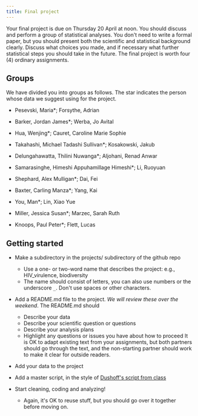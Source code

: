 ```yaml
---
title: Final project
---
```


Your final project is due on Thursday 20 April at noon. You should discuss and perform a group of statistical analyses. You don't need to write a formal paper, but you should present both the scientific and statistical background clearly. Discuss what choices you made, and if necessary what further statistical steps you should take in the future. The final project is worth four (4) ordinary assignments.

## Groups

We have divided you into groups as follows. The star indicates the person whose data we suggest using for the project.

* Pesevski, Maria*; Forsythe, Adrian

* Barker, Jordan James*; Werba, Jo Avital

* Hua, Wenjing*; Cauret, Caroline Marie Sophie

* Takahashi, Michael Tadashi Sullivan*; Kosakowski, Jakub

* Delungahawatta, Thilini Nuwanga*; Aljohani, Renad Anwar

* Samarasinghe, Himeshi Appuhamillage Himeshi*; Li, Ruoyuan

* Shephard, Alex Mulligan*; Dai, Fei

* Baxter, Carling Manza*; Yang, Kai

* You, Man*; Lin, Xiao Yue

* Miller, Jessica Susan*; Marzec, Sarah Ruth

* Knoops, Paul Peter*; Flett, Lucas


## Getting started

* Make a subdirectory in the projects/ subdirectory of the github repo
	* Use a one- or two-word name that describes the project: e.g., HIV_virulence, biodiversity
	* The name should consist of letters, you can also use numbers or the underscore `_`. Don't use spaces or other characters.

* Add a README.md file to the project. _We will review these over the weekend_. The README.md should
	* Describe your data
	* Describe your scientific question or questions
	* Describe your analysis plans
	* Highlight any questions or issues you have about how to proceed
It is OK to adapt existing text from your assignments, but both partners should go through the text, and the non-starting partner should work to make it clear for outside readers.

* Add your data to the project

* Add a master script, in the style of [Dushoff's script from class](https://github.com/mac-theobio/QMEE_2017/blob/master/dushoff/master.R)

* Start cleaning, coding and analyzing!
	* Again, it's OK to reuse stuff, but you should go over it together before moving on.
